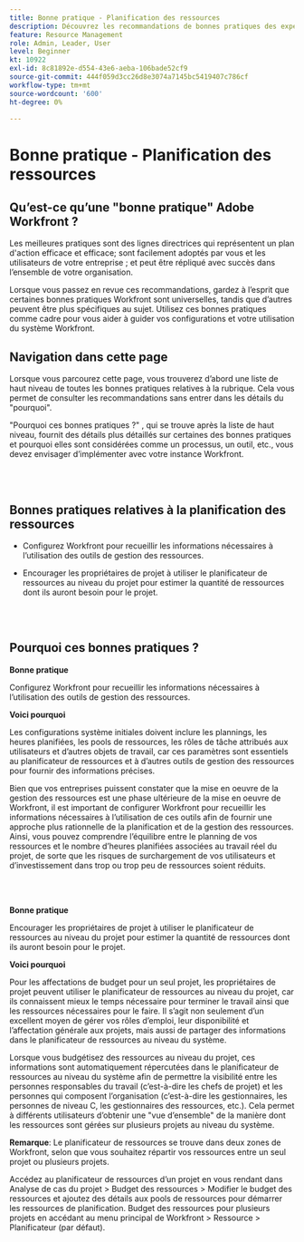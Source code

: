 ```yaml
---
title: Bonne pratique - Planification des ressources
description: Découvrez les recommandations de bonnes pratiques des experts d’Adobe Workfront concernant la configuration, la gestion et l’utilisation du planificateur de ressources de Workfront.
feature: Resource Management
role: Admin, Leader, User
level: Beginner
kt: 10922
exl-id: 8c81892e-d554-43e6-aeba-106bade52cf9
source-git-commit: 444f059d3cc26d8e3074a7145bc5419407c786cf
workflow-type: tm+mt
source-wordcount: '600'
ht-degree: 0%

---
```


# Bonne pratique - Planification des ressources

## Qu’est-ce qu’une &quot;bonne pratique&quot; Adobe Workfront ?

Les meilleures pratiques sont des lignes directrices qui représentent un plan d&#39;action efficace et efficace; sont facilement adoptés par vous et les utilisateurs de votre entreprise ; et peut être répliqué avec succès dans l’ensemble de votre organisation.

Lorsque vous passez en revue ces recommandations, gardez à l’esprit que certaines bonnes pratiques Workfront sont universelles, tandis que d’autres peuvent être plus spécifiques au sujet. Utilisez ces bonnes pratiques comme cadre pour vous aider à guider vos configurations et votre utilisation du système Workfront.

## Navigation dans cette page

Lorsque vous parcourez cette page, vous trouverez d’abord une liste de haut niveau de toutes les bonnes pratiques relatives à la rubrique. Cela vous permet de consulter les recommandations sans entrer dans les détails du &quot;pourquoi&quot;.

&quot;Pourquoi ces bonnes pratiques ?&quot; , qui se trouve après la liste de haut niveau, fournit des détails plus détaillés sur certaines des bonnes pratiques et pourquoi elles sont considérées comme un processus, un outil, etc., vous devez envisager d’implémenter avec votre instance Workfront.

</br>
</br>

## Bonnes pratiques relatives à la planification des ressources

* Configurez Workfront pour recueillir les informations nécessaires à l’utilisation des outils de gestion des ressources.

* Encourager les propriétaires de projet à utiliser le planificateur de ressources au niveau du projet pour estimer la quantité de ressources dont ils auront besoin pour le projet.

</br>
</br>

## Pourquoi ces bonnes pratiques ?

**Bonne pratique**

Configurez Workfront pour recueillir les informations nécessaires à l’utilisation des outils de gestion des ressources.

**Voici pourquoi**

Les configurations système initiales doivent inclure les plannings, les heures planifiées, les pools de ressources, les rôles de tâche attribués aux utilisateurs et d’autres objets de travail, car ces paramètres sont essentiels au planificateur de ressources et à d’autres outils de gestion des ressources pour fournir des informations précises.

Bien que vos entreprises puissent constater que la mise en oeuvre de la gestion des ressources est une phase ultérieure de la mise en oeuvre de Workfront, il est important de configurer Workfront pour recueillir les informations nécessaires à l’utilisation de ces outils afin de fournir une approche plus rationnelle de la planification et de la gestion des ressources. Ainsi, vous pouvez comprendre l’équilibre entre le planning de vos ressources et le nombre d’heures planifiées associées au travail réel du projet, de sorte que les risques de surchargement de vos utilisateurs et d’investissement dans trop ou trop peu de ressources soient réduits.

</br>
</br>

**Bonne pratique**

Encourager les propriétaires de projet à utiliser le planificateur de ressources au niveau du projet pour estimer la quantité de ressources dont ils auront besoin pour le projet.

**Voici pourquoi**

Pour les affectations de budget pour un seul projet, les propriétaires de projet peuvent utiliser le planificateur de ressources au niveau du projet, car ils connaissent mieux le temps nécessaire pour terminer le travail ainsi que les ressources nécessaires pour le faire. Il s’agit non seulement d’un excellent moyen de gérer vos rôles d’emploi, leur disponibilité et l’affectation générale aux projets, mais aussi de partager des informations dans le planificateur de ressources au niveau du système.

Lorsque vous budgétisez des ressources au niveau du projet, ces informations sont automatiquement répercutées dans le planificateur de ressources au niveau du système afin de permettre la visibilité entre les personnes responsables du travail (c’est-à-dire les chefs de projet) et les personnes qui composent l’organisation (c’est-à-dire les gestionnaires, les personnes de niveau C, les gestionnaires des ressources, etc.). Cela permet à différents utilisateurs d’obtenir une &quot;vue d’ensemble&quot; de la manière dont les ressources sont gérées sur plusieurs projets au niveau du système.

**Remarque**: Le planificateur de ressources se trouve dans deux zones de Workfront, selon que vous souhaitez répartir vos ressources entre un seul projet ou plusieurs projets.

Accédez au planificateur de ressources d’un projet en vous rendant dans Analyse de cas du projet > Budget des ressources > Modifier le budget des ressources et ajoutez des détails aux pools de ressources pour démarrer les ressources de planification.
Budget des ressources pour plusieurs projets en accédant au menu principal de Workfront > Ressource > Planificateur (par défaut).
